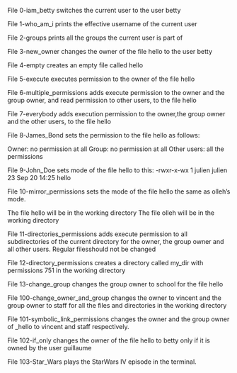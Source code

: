 File 0-iam_betty switches the current user to the user betty

File 1-who_am_i prints the effective username of the current user

File 2-groups prints all the groups the current user is part of

File 3-new_owner changes the owner of the file hello to the user betty

File 4-empty creates an empty file called hello

File 5-execute executes permission to the owner of the file hello

File 6-multiple_permissions adds execute permission to the owner and the group owner, and read permission to other users, to the file hello

File 7-everybody adds execution permission to the owner,the group owner and the other users, to the file hello

File 8-James_Bond sets the permission to the file hello as follows:

Owner: no permission at all
Group: no permission at all
Other users: all the permissions

File 9-John_Doe sets mode of the file hello to this:
-rwxr-x-wx 1 julien julien 23 Sep 20 14:25 hello

File 10-mirror_permissions sets the mode of the file hello the same as olleh’s mode.

The file hello will be in the working directory
The file olleh will be in the working directory

File 11-directories_permissions adds execute permission to all subdirectories of the current directory for the owner, the group owner and all other users. Regular filesshould not be changed

File 12-directory_permissions creates a directory called my_dir with permissions 751 in the working directory

File 13-change_group changes the group owner to school for the file hello

File 100-change_owner_and_group changes the owner to vincent and the group owner to staff for all the files and directories in the working directory

File 101-symbolic_link_permissions changes the owner and the group owner of _hello to vincent and staff respectively.

File 102-if_only changes the owner of the file hello to betty only if it is owned by the user guillaume

File 103-Star_Wars plays the StarWars IV episode in the terminal.
